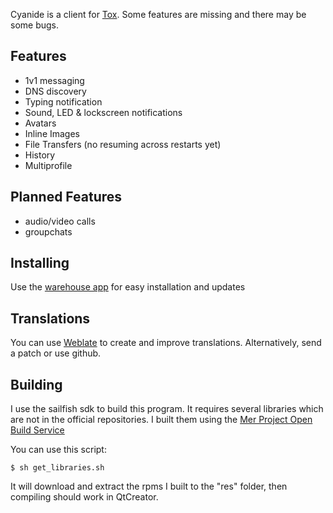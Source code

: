 Cyanide is a client for [Tox](https://tox.chat).
Some features are missing and there may be some bugs.

Features
--------

- 1v1 messaging
- DNS discovery
- Typing notification
- Sound, LED & lockscreen notifications
- Avatars
- Inline Images
- File Transfers (no resuming across restarts yet)
- History
- Multiprofile

Planned Features
----------------

- audio/video calls
- groupchats

Installing
----------
Use the [warehouse app](https://openrepos.net/content/basil/warehouse-sailfishos) for easy installation and updates

Translations
------------

You can use [Weblate](https://hosted.weblate.org/projects/cyanide/) to create
and improve translations. Alternatively, send a patch or use github.

Building
--------

I use the sailfish sdk to build this program. It requires several
libraries which are not in the official repositories. I built them
using the [Mer Project Open Build Service](https://build.merproject.org/)

You can use this script:

``
$ sh get_libraries.sh
``

It will download and extract the rpms I built to the "res" folder,
   then compiling should work in QtCreator.
